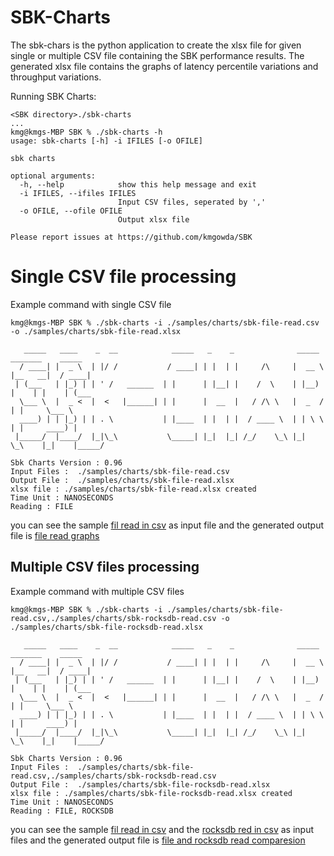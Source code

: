 <!--
Copyright (c) KMG. All Rights Reserved.

Licensed under the Apache License, Version 2.0 (the "License");
you may not use this file except in compliance with the License.
You may obtain a copy of the License at

    http://www.apache.org/licenses/LICENSE-2.0
-->
# SBK-Charts 
The sbk-chars is the python application to create the xlsx file for given single or multiple CSV file containing the SBK performance 
results. The generated xlsx file contains the graphs of latency percentile variations and throughput variations.

Running SBK Charts:

```
<SBK directory>./sbk-charts
...
kmg@kmgs-MBP SBK % ./sbk-charts -h
usage: sbk-charts [-h] -i IFILES [-o OFILE]

sbk charts

optional arguments:
  -h, --help            show this help message and exit
  -i IFILES, --ifiles IFILES
                        Input CSV files, seperated by ','
  -o OFILE, --ofile OFILE
                        Output xlsx file

Please report issues at https://github.com/kmgowda/SBK

```

# Single CSV file processing

Example command with single CSV file
```
kmg@kmgs-MBP SBK % ./sbk-charts -i ./samples/charts/sbk-file-read.csv -o ./samples/charts/sbk-file-read.xlsx 

   _____   ____    _  __            _____   _    _              _____    _______    _____
  / ____| |  _ \  | |/ /           / ____| | |  | |     /\     |  __ \  |__   __|  / ____|
 | (___   | |_) | | ' /   ______  | |      | |__| |    /  \    | |__) |    | |    | (___
  \___ \  |  _ <  |  <   |______| | |      |  __  |   / /\ \   |  _  /     | |     \___ \
  ____) | | |_) | | . \           | |____  | |  | |  / ____ \  | | \ \     | |     ____) |
 |_____/  |____/  |_|\_\           \_____| |_|  |_| /_/    \_\ |_|  \_\    |_|    |_____/

Sbk Charts Version : 0.96
Input Files :  ./samples/charts/sbk-file-read.csv
Output File :  ./samples/charts/sbk-file-read.xlsx
xlsx file : ./samples/charts/sbk-file-read.xlsx created
Time Unit : NANOSECONDS
Reading : FILE

```
you can see the sample [fil read in csv](./samples/charts/sbk-file-read.csv) as input file and the generated output file is [file read graphs](./samples/charts/sbk-file-read.xlsx)


## Multiple CSV files processing

Example command with multiple CSV files
```
kmg@kmgs-MBP SBK % ./sbk-charts -i ./samples/charts/sbk-file-read.csv,./samples/charts/sbk-rocksdb-read.csv -o ./samples/charts/sbk-file-rocksdb-read.xlsx

   _____   ____    _  __            _____   _    _              _____    _______    _____
  / ____| |  _ \  | |/ /           / ____| | |  | |     /\     |  __ \  |__   __|  / ____|
 | (___   | |_) | | ' /   ______  | |      | |__| |    /  \    | |__) |    | |    | (___
  \___ \  |  _ <  |  <   |______| | |      |  __  |   / /\ \   |  _  /     | |     \___ \
  ____) | | |_) | | . \           | |____  | |  | |  / ____ \  | | \ \     | |     ____) |
 |_____/  |____/  |_|\_\           \_____| |_|  |_| /_/    \_\ |_|  \_\    |_|    |_____/

Sbk Charts Version : 0.96
Input Files :  ./samples/charts/sbk-file-read.csv,./samples/charts/sbk-rocksdb-read.csv
Output File :  ./samples/charts/sbk-file-rocksdb-read.xlsx
xlsx file : ./samples/charts/sbk-file-rocksdb-read.xlsx created
Time Unit : NANOSECONDS
Reading : FILE, ROCKSDB

```
you can see the sample [fil read in csv](./samples/charts/sbk-file-read.csv) and the [rocksdb red in csv](./samples/charts/sbk-rocksdb-read.csv) as input files and the generated output file is [file and rocksdb read comparesion](./samples/charts/sbk-file-rocksdb-read.xlsx)


